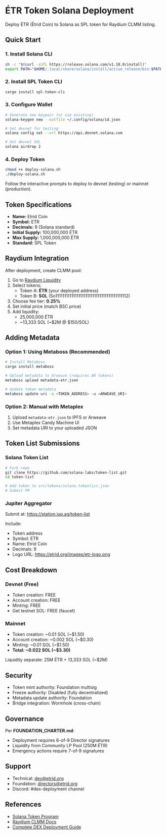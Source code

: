 # ÉTR Token Solana Deployment

Deploy ÉTR (Ëtrid Coin) to Solana as SPL token for Raydium CLMM listing.

## Quick Start

### 1. Install Solana CLI

```bash
sh -c "$(curl -sSfL https://release.solana.com/v1.18.0/install)"
export PATH="$HOME/.local/share/solana/install/active_release/bin:$PATH"
```

### 2. Install SPL Token CLI

```bash
cargo install spl-token-cli
```

### 3. Configure Wallet

```bash
# Generate new keypair (or use existing)
solana-keygen new --outfile ~/.config/solana/id.json

# Set devnet for testing
solana config set --url https://api.devnet.solana.com

# Get devnet SOL
solana airdrop 2
```

### 4. Deploy Token

```bash
chmod +x deploy-solana.sh
./deploy-solana.sh
```

Follow the interactive prompts to deploy to devnet (testing) or mainnet (production).

## Token Specifications

- **Name:** Etrid Coin
- **Symbol:** ETR
- **Decimals:** 9 (Solana standard)
- **Initial Supply:** 100,000,000 ÉTR
- **Max Supply:** 1,000,000,000 ÉTR
- **Standard:** SPL Token

## Raydium Integration

After deployment, create CLMM pool:

1. Go to [Raydium Liquidity](https://raydium.io/liquidity/create/)
2. Select tokens:
   - Token A: **ÉTR** (your deployed address)
   - Token B: **SOL** (So11111111111111111111111111111111111111112)
3. Choose fee tier: **0.25%**
4. Set initial price (match BSC price)
5. Add liquidity:
   - 25,000,000 ÉTR
   - ~13,333 SOL (~$2M @ $150/SOL)

## Adding Metadata

### Option 1: Using Metaboss (Recommended)

```bash
# Install Metaboss
cargo install metaboss

# Upload metadata to Arweave (requires AR tokens)
metaboss upload metadata-etr.json

# Update token metadata
metaboss update uri -a <TOKEN_ADDRESS> -u <ARWEAVE_URI>
```

### Option 2: Manual with Metaplex

1. Upload `metadata-etr.json` to IPFS or Arweave
2. Use Metaplex Candy Machine UI
3. Set metadata URI to your uploaded JSON

## Token List Submissions

### Solana Token List

```bash
# Fork repo
git clone https://github.com/solana-labs/token-list.git
cd token-list

# Add token to src/tokens/solana.tokenlist.json
# Submit PR
```

### Jupiter Aggregator

Submit at: https://station.jup.ag/token-list

Include:
- Token address
- Symbol: ETR
- Name: Etrid Coin
- Decimals: 9
- Logo URL: https://etrid.org/images/etr-logo.png

## Cost Breakdown

### Devnet (Free)
- Token creation: FREE
- Account creation: FREE
- Minting: FREE
- Get testnet SOL: FREE (faucet)

### Mainnet
- Token creation: ~0.01 SOL (~$1.50)
- Account creation: ~0.002 SOL (~$0.30)
- Minting: ~0.01 SOL (~$1.50)
- **Total: ~0.022 SOL (~$3.30)**

Liquidity separate: 25M ÉTR + 13,333 SOL (~$2M)

## Security

- Token mint authority: Foundation multisig
- Freeze authority: Disabled (fully decentralized)
- Metadata update authority: Foundation
- Bridge integration: Wormhole (cross-chain)

## Governance

Per **FOUNDATION_CHARTER.md**:

- Deployment requires 6-of-9 Director signatures
- Liquidity from Community LP Pool (250M ÉTR)
- Emergency actions require 7-of-9 signatures

## Support

- Technical: dev@etrid.org
- Foundation: directors@etrid.org
- Discord: #dex-deployment channel

## References

- [Solana Token Program](https://spl.solana.com/token)
- [Raydium CLMM Docs](https://docs.raydium.io/)
- [Complete DEX Deployment Guide](../../COMPLETE_DEX_DEPLOYMENT_GUIDE.md)

